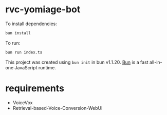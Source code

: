 # rvc-yomiage-bot

To install dependencies:

```bash
bun install
```

To run:

```bash
bun run index.ts
```

This project was created using `bun init` in bun v1.1.20. [Bun](https://bun.sh) is a fast all-in-one JavaScript runtime.

# requirements
 - VoiceVox
 - Retrieval-based-Voice-Conversion-WebUI
